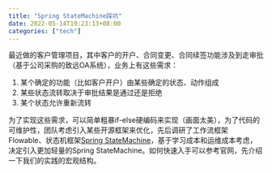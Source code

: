 ```yaml
---
title: "Spring StateMachine踩坑"
date: 2022-05-14T19:23:13+08:00
categories: ["tech"]
---
```


最近做的客户管理项目，其中客户的开户、合同变更、合同续签功能涉及到走审批（基于公司采购的致远OA系统），业务上有这些需求：

1. 某个确定的功能（比如客户开户）由某些确定的状态、动作组成
2. 某些状态流转取决于审批结果是通过还是拒绝
3. 某个状态允许重新流转

为了实现这些需求，可以简单粗暴if-else硬编码来实现（画面太美），为了代码的可维护性，团队考虑引入某些开源框架来优化，先后调研了工作流框架Flowable、状态机框架[Spring StateMachine](https://docs.spring.io/spring-statemachine/docs/current/reference/)，基于学习成本和运维成本考虑，决定引入更加轻量的Spring StateMachine。如何快速入手可以参考官网，先介绍一下我们的实践的宏观结构。



